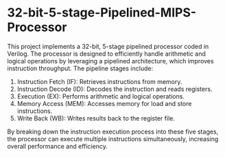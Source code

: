 # 32-bit-5-stage-Pipelined-MIPS-Processor

This project implements a 32-bit, 5-stage pipelined processor coded in Verilog. The processor is designed to efficiently handle arithmetic and logical operations by leveraging a pipelined architecture, which improves instruction throughput. The pipeline stages include:

1. Instruction Fetch (IF): Retrieves instructions from memory.
2. Instruction Decode (ID): Decodes the instruction and reads registers.
3. Execution (EX): Performs arithmetic and logical operations.
4. Memory Access (MEM): Accesses memory for load and store instructions.
5. Write Back (WB): Writes results back to the register file.

By breaking down the instruction execution process into these five stages, the processor can execute multiple instructions simultaneously, increasing overall performance and efficiency.
